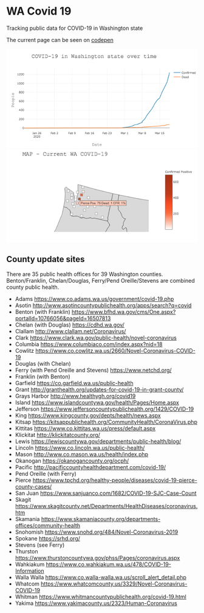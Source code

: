 # WA Covid 19

Tracking public data for COVID-19 in Washington state

The current page can be seen on [codepen](https://codepen.io/jessachandler/pen/zYGEbRK)

![Current Time Plot](https://raw.githubusercontent.com/monkeywithacupcake/covid-19-wa/master/covidgraph.png)
![Current Map](https://raw.githubusercontent.com/monkeywithacupcake/covid-19-wa/master/covidmap.png)

## County update sites

There are 35 public health offices for 39 Washington counties. Benton/Franklin, Chelan/Douglas, Ferry/Pend Oreille/Stevens are combined county public health. 
 - Adams https://www.co.adams.wa.us/government/covid-19.php
 - Asotin http://www.asotincountypublichealth.org/apps/search?q=covid
 - Benton (with Franklin) https://www.bfhd.wa.gov/cms/One.aspx?portalId=10766056&pageId=16507813
 - Chelan (with Douglas) https://cdhd.wa.gov/
 - Clallam http://www.clallam.net/Coronavirus/
 - Clark https://www.clark.wa.gov/public-health/novel-coronavirus
 - Columbia https://www.columbiaco.com/index.aspx?nid=18
 - Cowlitz https://www.co.cowlitz.wa.us/2660/Novel-Coronavirus-COVID-19
 - Douglas (with Chelan)
 - Ferry (with Pend Oreille and Stevens) https://www.netchd.org/
 - Franklin (with Benton)
 - Garfield https://co.garfield.wa.us/public-health
 - Grant http://granthealth.org/updates-for-covid-19-in-grant-county/
 - Grays Harbor http://www.healthygh.org/covid19
 - Island https://www.islandcountywa.gov/health/Pages/Home.aspx
 - Jefferson https://www.jeffersoncountypublichealth.org/1429/COVID-19
 - King https://www.kingcounty.gov/depts/health/news.aspx
 - Kitsap https://kitsappublichealth.org/CommunityHealth/CoronaVirus.php
 - Kittitas https://www.co.kittitas.wa.us/press/default.aspx
 - Klickitat http://klickitatcounty.org/
 - Lewis https://lewiscountywa.gov/departments/public-health/blog/
 - Lincoln https://www.co.lincoln.wa.us/public-health/
 - Mason http://www.co.mason.wa.us/health/index.php
 - Okanogan https://okanogancounty.org/ocph/
 - Pacific http://pacificcountyhealthdepartment.com/covid-19/
 - Pend Oreille (with Ferry)
 - Pierce https://www.tpchd.org/healthy-people/diseases/covid-19-pierce-county-cases/
 - San Juan https://www.sanjuanco.com/1682/COVID-19-SJC-Case-Count
 - Skagit https://www.skagitcounty.net/Departments/HealthDiseases/coronavirus.htm
 - Skamania https://www.skamaniacounty.org/departments-offices/community-health
 - Snohomish https://www.snohd.org/484/Novel-Coronavirus-2019
 - Spokane https://srhd.org/
 - Stevens (see Ferry)
 - Thurston https://www.thurstoncountywa.gov/phss/Pages/coronavirus.aspx
 - Wahkiakum https://www.co.wahkiakum.wa.us/478/COVID-19-Information
 - Walla Walla https://www.co.walla-walla.wa.us/scroll_alert_detail.php
 - Whatcom https://www.whatcomcounty.us/3329/Novel-Coronavirus-COVID-19
 - Whitman https://www.whitmancountypublichealth.org/covid-19.html
 - Yakima https://www.yakimacounty.us/2323/Human-Coronavirus
 
